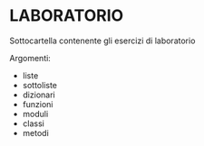 # LABORATORIO

Sottocartella contenente gli esercizi di laboratorio

Argomenti:
- liste
- sottoliste
- dizionari
- funzioni
- moduli
- classi
- metodi

